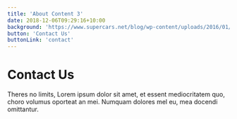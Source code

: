 ```yaml
---
title: 'About Content 3'
date: 2018-12-06T09:29:16+10:00
background: 'https://www.supercars.net/blog/wp-content/uploads/2016/01/Andoniscars-Z32-pic-cropped-and-resized.jpg'
button: 'Contact Us'
buttonLink: 'contact'
---
```


# Contact Us

Theres no limits, Lorem ipsum dolor sit amet, et essent mediocritatem quo, choro volumus oporteat an mei. Numquam dolores mel eu, mea docendi omittantur.
